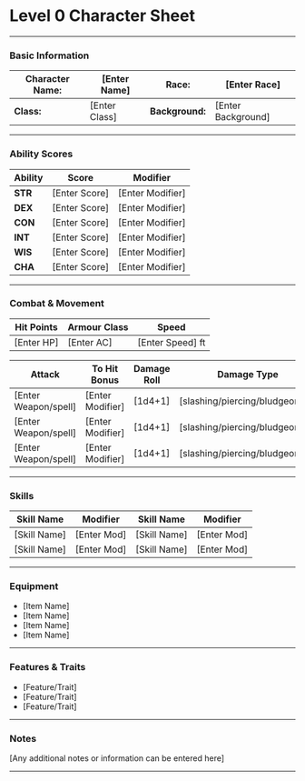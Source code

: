 # Level 0 Character Sheet

---

### Basic Information

| **Character Name:** | [Enter Name]       | **Race:**          | [Enter Race]       |
|---------------------|--------------------|--------------------|--------------------|
| **Class:**          | [Enter Class]      | **Background:**    | [Enter Background] |

---

### Ability Scores

| **Ability** | **Score** | **Modifier** |
|-------------|-----------|--------------|
| **STR**     | [Enter Score] | [Enter Modifier] |
| **DEX**     | [Enter Score] | [Enter Modifier] |
| **CON**     | [Enter Score] | [Enter Modifier] |
| **INT**     | [Enter Score] | [Enter Modifier] |
| **WIS**     | [Enter Score] | [Enter Modifier] |
| **CHA**     | [Enter Score] | [Enter Modifier] |

---

### Combat & Movement

| **Hit Points** | **Armour Class** | **Speed** |
|-------------|-----------|--------------|
|[Enter HP] | [Enter AC]  | [Enter Speed] ft   |

| **Attack** | **To Hit Bonus** | **Damage Roll** | **Damage Type** |
|-------------|-----------|--------------|--------------|
| [Enter Weapon/spell] | [Enter Modifier] | [1d4+1] | [slashing/piercing/bludgeoning]|
| [Enter Weapon/spell] | [Enter Modifier] | [1d4+1] | [slashing/piercing/bludgeoning]|
| [Enter Weapon/spell] | [Enter Modifier] | [1d4+1] | [slashing/piercing/bludgeoning]|

---

### Skills

| **Skill Name**       | **Modifier**   | **Skill Name**       | **Modifier**   |
|----------------------|----------------|----------------------|----------------|
| [Skill Name]         | [Enter Mod]    | [Skill Name]         | [Enter Mod]    |
| [Skill Name]         | [Enter Mod]    | [Skill Name]         | [Enter Mod]    |

---

### Equipment 

- [Item Name]
- [Item Name]
- [Item Name]
- [Item Name]




---

### Features & Traits

- [Feature/Trait]
- [Feature/Trait]
- [Feature/Trait]

---

### Notes

[Any additional notes or information can be entered here]

---
